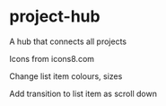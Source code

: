 # project-hub
A hub that connects all projects

Icons from icons8.com

Change list item colours, sizes

Add transition to list item as scroll down
